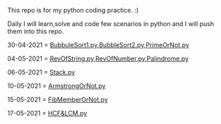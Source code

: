 This repo is for my python coding practice. :)

Daily I will learn,solve and code few scenarios in python and I will push them into this repo.

30-04-2021 = [BubbuleSort1.py](BubbleSort1.py),[BubbleSort2.py](BubbleSort2.py),[PrimeOrNot.py](PrimeOrNot.py)

04-05-2021 = [RevOfString.py](RevOfString.py),[RevOfNumber.py](RevOfNumber.py),[Palindrome.py](Palindrome.py)

06-05-2021 = [Stack.py](Stack.py)

10-05-2021 = [ArmstrongOrNot.py](ArmstrongOrNot.py)

15-05-2021 = [FibMemberOrNot.py](FibMemberOrNot.py)

17-05-2021 = [HCF&LCM.py](HCF&LCM.py)
